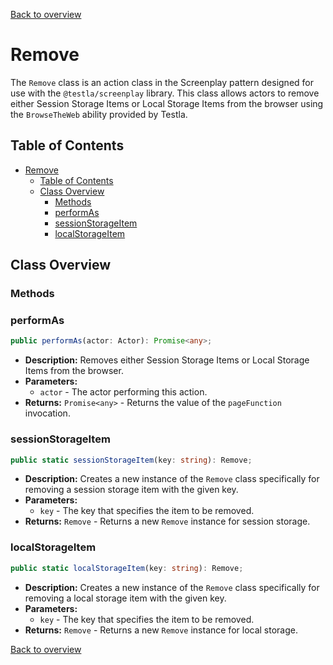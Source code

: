[Back to overview](../../screenplay_elements.md)

# Remove

The `Remove` class is an action class in the Screenplay pattern designed for use with the `@testla/screenplay` library. This class allows actors to remove either Session Storage Items or Local Storage Items from the browser using the `BrowseTheWeb` ability provided by Testla.

## Table of Contents

- [Remove](#remove)
  - [Table of Contents](#table-of-contents)
  - [Class Overview](#class-overview)
    - [Methods](#methods)
    - [performAs](#performas)
    - [sessionStorageItem](#sessionstorageitem)
    - [localStorageItem](#localstorageitem)

## Class Overview

### Methods

### performAs

```typescript
public performAs(actor: Actor): Promise<any>;
```

- **Description:** Removes either Session Storage Items or Local Storage Items from the browser.
- **Parameters:**
  - `actor` - The actor performing this action.
- **Returns:** `Promise<any>` - Returns the value of the `pageFunction` invocation.

### sessionStorageItem

```typescript
public static sessionStorageItem(key: string): Remove;
```

- **Description:** Creates a new instance of the `Remove` class specifically for removing a session storage item with the given key.
- **Parameters:**
  - `key` - The key that specifies the item to be removed.
- **Returns:** `Remove` - Returns a new `Remove` instance for session storage.

### localStorageItem

```typescript
public static localStorageItem(key: string): Remove;
```

- **Description:** Creates a new instance of the `Remove` class specifically for removing a local storage item with the given key.
- **Parameters:**
  - `key` - The key that specifies the item to be removed.
- **Returns:** `Remove` - Returns a new `Remove` instance for local storage.

[Back to overview](../../screenplay_elements.md)